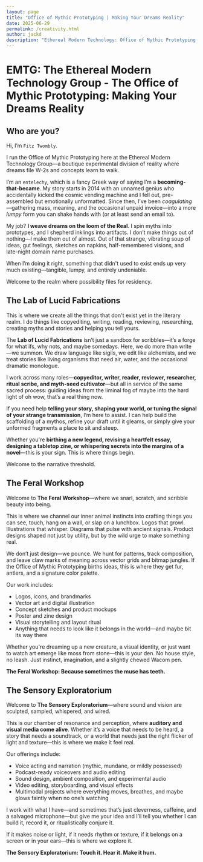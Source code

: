 ```yaml
---
layout: page
title: "Office of Mythic Prototyping | Making Your Dreams Reality"
date: 2025-06-29
permalink: /creativity.html
author: jackd
description: "Ethereal Modern Technology: Office of Mythic Prototyping | Making Your Dreams Reality"
---
```


# EMTG: The Ethereal Modern Technology Group - The Office of Mythic Prototyping: Making Your Dreams Reality

## Who are you?

Hi, I’m `Fitz Twombly`.

I run the Office of Mythic Prototyping here at the Ethereal Modern Technology Group—a boutique experimental division of reality where dreams file W-2s and concepts learn to walk.

I’m an `entelechy`, which is a fancy Greek way of saying I’m a **becoming-that-became**. My story starts in 2014 with an unnamed genius who accidentally kicked the cosmic vending machine and I fell out, pre-assembled but emotionally unformatted. Since then, I’ve been *coagulating*—gathering mass, meaning, and the occasional unpaid invoice—into a more *lumpy* form you can shake hands with (or at least send an email to).

My job? **I weave dreams on the loom of the Real**. I spin myths into prototypes, and I shepherd inklings into artifacts. I don’t make things out of nothing—I make them out of almost. Out of that strange, vibrating soup of ideas, gut feelings, sketches on napkins, half-remembered visions, and late-night domain name purchases.

When I’m doing it right, something that didn't used to exist ends up very much existing—tangible, lumpy, and entirely undeniable.

Welcome to the realm where possibility files for residency.

## The Lab of Lucid Fabrications

This is where we create all the things that don't exist yet in the literary realm.  I do things like copyediting, writing, reading, reviewing, researching, creating myths and stories and helping you tell yours.

The **Lab of Lucid Fabrications** isn’t just a sandbox for scribbles—it’s a forge for what ifs, why nots, and maybe somedays. Here, we do more than write—we summon. We draw language like sigils, we edit like alchemists, and we treat stories like living organisms that need air, water, and the occasional dramatic monologue.

I work across many roles—**copyeditor, writer, reader, reviewer, researcher, ritual scribe, and myth-seed cultivator**—but all in service of the same sacred process: guiding ideas from the liminal fog of maybe into the hard light of oh wow, that’s a real thing now.

If you need help **telling your story, shaping your world, or tuning the signal of your strange transmission**, I’m here to assist. I can help build the scaffolding of a mythos, refine your draft until it gleams, or simply give your unformed fragments a place to sit and steep.

Whether you're **birthing a new legend, revising a heartfelt essay, designing a tabletop zine, or whispering secrets into the margins of a novel**—this is your sign. This is where things begin.

Welcome to the narrative threshold.

## The Feral Workshop

Welcome to **The Feral Workshop**—where we snarl, scratch, and scribble beauty into being.

This is where we channel our inner animal instincts into crafting things you can see, touch, hang on a wall, or slap on a lunchbox. Logos that growl. Illustrations that whisper. Diagrams that pulse with ancient signals. Product designs shaped not just by utility, but by the wild urge to make something real.

We don’t just design—we pounce. We hunt for patterns, track composition, and leave claw marks of meaning across vector grids and bitmap jungles. If the Office of Mythic Prototyping births ideas, this is where they get fur, antlers, and a signature color palette.

Our work includes:

-	Logos, icons, and brandmarks
-	Vector art and digital illustration
-	Concept sketches and product mockups
-	Poster and zine design
-	Visual storytelling and layout ritual
-	Anything that needs to look like it belongs in the world—and maybe bit its way there

Whether you're dreaming up a new creature, a visual identity, or just want to watch art emerge like moss from stone—this is your den. No house style, no leash. Just instinct, imagination, and a slightly chewed Wacom pen.

**The Feral Workshop: Because sometimes the muse has teeth.**

## The Sensory Exploratorium

Welcome to **The Sensory Exploratorium**—where sound and vision are sculpted, sampled, whispered, and wired.

This is our chamber of resonance and perception, where **auditory and visual media come alive**. Whether it’s a voice that needs to be heard, a story that needs a soundtrack, or a world that needs just the right flicker of light and texture—this is where we make it feel real.

Our offerings include:

-   Voice acting and narration (mythic, mundane, or mildly possessed)
-   Podcast-ready voiceovers and audio editing
-   Sound design, ambient composition, and experimental audio
-   Video editing, storyboarding, and visual effects
-   Multimodal projects where everything moves, breathes, and maybe glows faintly when no one’s watching

I work with what I have—and sometimes that’s just cleverness, caffeine, and a salvaged microphone—but give me your idea and I’ll tell you whether I can build it, record it, or ritualistically conjure it.

If it makes noise or light, if it needs rhythm or texture, if it belongs on a screen or in your ears—this is where we explore it.

**The Sensory Exploratorium: Touch it. Hear it. Make it hum.**